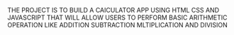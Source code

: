 THE PROJECT IS TO BUILD A CAICULATOR APP USING HTML CSS AND JAVASCRIPT THAT WILL ALLOW USERS TO PERFORM BASIC ARITHMETIC OPERATION LIKE ADDITION SUBTRACTION MLTIPLICATION AND DIVISION

